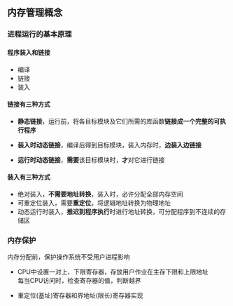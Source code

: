 ## 内存管理概念

### 进程运行的基本原理

#### 程序装入和链接

- 编译
- 链接
- 装入

#### 链接有三种方式

- **静态链接**，运行前，将各目标模块及它们所需的库函数**链接成一个完整的可执行程序**

- **装入时动态链接**，编译后得到目标模块，装入内存时，**边装入边链接**

- **运行时动态链接**，**需要**该目标模块时，**才**对它进行链接

#### 装入有三种方式

- 绝对装入，**不需要地址转换**，装入时，必许分配全部内存空间
- 可重定位装入，需要**重定位**，将逻辑地址转换为物理地址
- 动态运行时装入，**推迟到程序执行**时进行地址转换，可分配程序到不连续的存储区

### 内存保护

内存分配前，保护操作系统不受用户进程影响

- CPU中设置一对上、下限寄存器，存放用户作业在主存下限和上限地址
</br>每当CPU访问时，检查寄存器的值，判断越界

- 重定位(基址)寄存器和界地址(限长)寄存器实现











